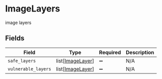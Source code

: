 # ImageLayers

image layers


## Fields

| Field                                                 | Type                                                  | Required                                              | Description                                           |
| ----------------------------------------------------- | ----------------------------------------------------- | ----------------------------------------------------- | ----------------------------------------------------- |
| `safe_layers`                                         | list[[ImageLayer](../../models/shared/imagelayer.md)] | :heavy_minus_sign:                                    | N/A                                                   |
| `vulnerable_layers`                                   | list[[ImageLayer](../../models/shared/imagelayer.md)] | :heavy_minus_sign:                                    | N/A                                                   |